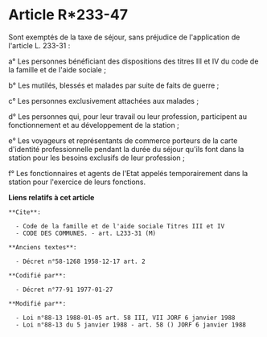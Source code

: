 # Article R*233-47

Sont exemptés de la taxe de séjour, sans préjudice de l'application de l'article L. 233-31 :

a° Les personnes bénéficiant des dispositions des titres III et IV du code de la famille et de l'aide sociale ;

b° Les mutilés, blessés et malades par suite de faits de guerre ;

c° Les personnes exclusivement attachées aux malades ;

d° Les personnes qui, pour leur travail ou leur profession, participent au fonctionnement et au développement de la station ;

e° Les voyageurs et représentants de commerce porteurs de la carte d'identité professionnelle pendant la durée du séjour
qu'ils font dans la station pour les besoins exclusifs de leur profession ;

f° Les fonctionnaires et agents de l'Etat appelés temporairement dans la station pour l'exercice de leurs fonctions.

**Liens relatifs à cet article**

	**Cite**:

	  - Code de la famille et de l'aide sociale Titres III et IV
	  - CODE DES COMMUNES. - art. L233-31 (M)

	**Anciens textes**:

	  - Décret n°58-1268 1958-12-17 art. 2

	**Codifié par**:

	  - Décret n°77-91 1977-01-27

	**Modifié par**:

	  - Loi n°88-13 1988-01-05 art. 58 III, VII JORF 6 janvier 1988
	  - Loi n°88-13 du 5 janvier 1988 - art. 58 () JORF 6 janvier 1988
